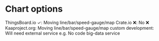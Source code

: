 # Chart options

ThingsBoard.io ✓: Moving line/bar/speed-gauge/map
Crate.io ❌: No ❌
Kaaproject.org: Moving line/bar/speed-gauge/map
custom development: Will need external service e.g. No code big-data service
